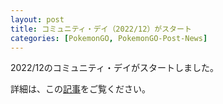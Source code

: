 ```yaml
---
layout: post
title: コミュニティ・デイ（2022/12）がスタート
categories: [PokemonGO, PokemonGO-Post-News]
---
```

2022/12のコミュニティ・デイがスタートしました。

詳細は、この[記事](https://moton-03.github.io/Game-Resources-Post/2022-CommunityDay-12/)をご覧ください。

